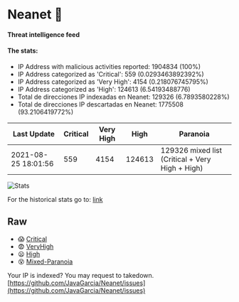 # Neanet :hocho:
#### Threat intelligence feed
#### The stats:

- IP Address with malicious activities reported: 1904834 (100%)
- IP Address categorized as 'Critical':  559 (0.0293463892392%)
- IP Address categorized as 'Very High':  4154 (0.218076745795%)
- IP Address categorized as 'High':  124613 (6.54193488776)
- Total de direcciones IP indexadas en Neanet:  129326 (6.7893580228%)
- Total de direcciones IP descartadas en Neanet:  1775508 (93.2106419772%)

| Last Update | Critical | Very High | High | Paranoia |
| --- | --- | --- | --- | --- |
| 2021-08-25 18:01:56 | 559 | 4154 | 124613 | 129326 mixed list (Critical + Very High + High)|

![Stats](https://docs.google.com/spreadsheets/d/e/2PACX-1vSnaNMIXVabIpDJjufMlzH7poXnshF3mgd8Is1g9ytUEzVsP5my4Trn8f-xkoLLQ38xpL3HtmUexLo6/pubchart?oid=501124687&format=image)

For the historical stats go to: [link](/stats.csv)
## Raw
- :scream: [Critical](https://raw.githubusercontent.com/JavaGarcia/Neanet/master/blacklists/neanet_critical.txt)
- :fearful: [VeryHigh](https://raw.githubusercontent.com/JavaGarcia/Neanet/master/blacklists/neanet_veryHigh.txtt)
- :frowning: [High](https://raw.githubusercontent.com/JavaGarcia/Neanet/master/blacklists/neanet_high.txt)
- :dizzy_face: [Mixed-Paranoia](https://raw.githubusercontent.com/JavaGarcia/Neanet/master/blacklists/neanet_all.txt)


Your IP is indexed? You may request to takedown. [https://github.com/JavaGarcia/Neanet/issues](https://github.com/JavaGarcia/Neanet/issues)




















































































































































































































































































































































































































































































































































































































































































































































































































































































































































































































































































































































































































































































































































































































































































































































































































































































































































































































































































































































































































































































































































































































































































































































































































































































































































































































































































































































































































































































































































































































































































































































































































































































































































































































































































































































































































































































































































































































































































































































































































































































































































































































































































































































































































































































































































































































































































































































































































































































































































































































































































































































































































































































































































































































































































































































































































































































































































































































































































































































































































































































































































































































































































































































































































































































































































































































































































































































































































































































































































































































































































































































































































































































































































































































































































































































































































































































































































































































































































































































































































































































































































































































































































































































































































































































































